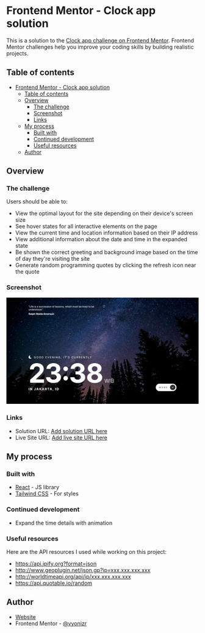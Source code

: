 # Frontend Mentor - Clock app solution

This is a solution to the [Clock app challenge on Frontend Mentor](https://www.frontendmentor.io/challenges/clock-app-LMFaxFwrM). Frontend Mentor challenges help you improve your coding skills by building realistic projects.

## Table of contents

- [Frontend Mentor - Clock app solution](#frontend-mentor---clock-app-solution)
  - [Table of contents](#table-of-contents)
  - [Overview](#overview)
    - [The challenge](#the-challenge)
    - [Screenshot](#screenshot)
    - [Links](#links)
  - [My process](#my-process)
    - [Built with](#built-with)
    - [Continued development](#continued-development)
    - [Useful resources](#useful-resources)
  - [Author](#author)

## Overview

### The challenge

Users should be able to:

- View the optimal layout for the site depending on their device's screen size
- See hover states for all interactive elements on the page
- View the current time and location information based on their IP address
- View additional information about the date and time in the expanded state
- Be shown the correct greeting and background image based on the time of day they're visiting the site
- Generate random programming quotes by clicking the refresh icon near the quote

### Screenshot

![](./screenshot.jpg)

### Links

- Solution URL: [Add solution URL here](https://your-solution-url.com)
- Live Site URL: [Add live site URL here](https://your-live-site-url.com)

## My process

### Built with

- [React](https://react.dev/) - JS library
- [Tailwind CSS](https://tailwindcss.com/) - For styles

### Continued development

- Expand the time details with animation

### Useful resources

Here are the API resources I used while working on this project:

- https://api.ipify.org?format=json
- http://www.geoplugin.net/json.gp?ip=xxx.xxx.xxx.xxx
- http://worldtimeapi.org/api/ip/xxx.xxx.xxx.xxx
- https://api.quotable.io/random

## Author

- [Website](https://vyonizr.com/)
- Frontend Mentor - [@vyonizr](https://www.frontendmentor.io/profile/vyonizr)
